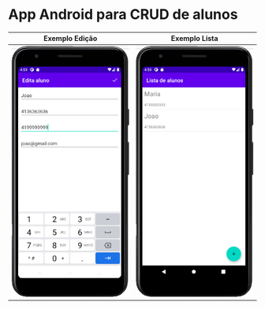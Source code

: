 # App Android para CRUD de alunos


Exemplo Edição            |  Exemplo Lista
:-------------------------:|:-------------------------:
![](https://github.com/geankaminski/app-lista-alunos/blob/a01c1e122c0d0419f7fca4a4923fff20b8a4f5f5/public/editaAluno.png)  |  ![](https://github.com/geankaminski/app-lista-alunos/blob/a01c1e122c0d0419f7fca4a4923fff20b8a4f5f5/public/listaAluno.png)

